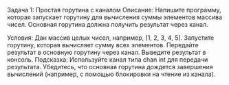 Задача 1: Простая горутина с каналом
Описание: Напишите программу, которая запускает горутину для вычисления суммы элементов массива чисел. 
Основная горутина должна получить результат через канал.

Условия:
Дан массив целых чисел, например, [1, 2, 3, 4, 5].
Запустите горутину, которая вычисляет сумму всех элементов.
Передайте результат в основную горутину через канал.
Выведите результат в консоль.
Подсказка:
Используйте канал типа chan int для передачи результата.
Убедитесь, что основная горутина дождется завершения вычислений (например, с помощью блокировки на чтение из канала).